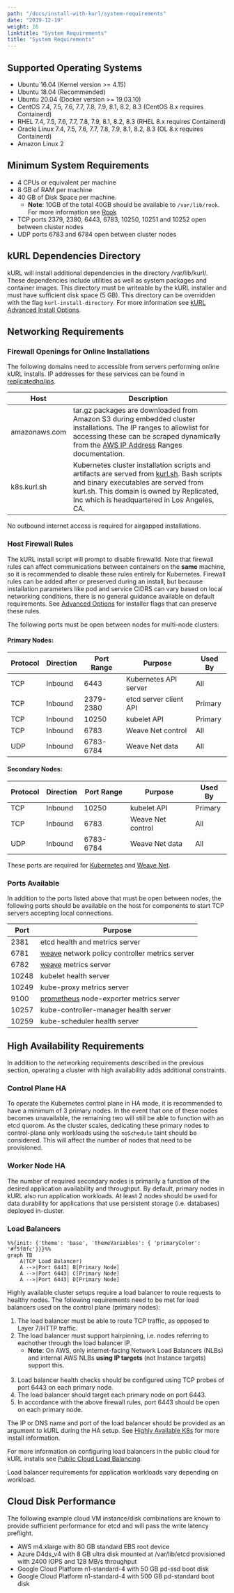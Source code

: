 ```yaml
---
path: "/docs/install-with-kurl/system-requirements"
date: "2019-12-19"
weight: 16
linktitle: "System Requirements"
title: "System Requirements"
---
```


## Supported Operating Systems

* Ubuntu 16.04 (Kernel version >= 4.15)
* Ubuntu 18.04 (Recommended)
* Ubuntu 20.04 (Docker version >= 19.03.10)
* CentOS 7.4, 7.5, 7.6, 7.7, 7.8, 7.9, 8.1, 8.2, 8.3 (CentOS 8.x requires Containerd)
* RHEL 7.4, 7.5, 7.6, 7.7, 7.8, 7.9, 8.1, 8.2, 8.3 (RHEL 8.x requires Containerd)
* Oracle Linux 7.4, 7.5, 7.6, 7.7, 7.8, 7.9, 8.1, 8.2, 8.3 (OL 8.x requires Containerd)
* Amazon Linux 2

## Minimum System Requirements

* 4 CPUs or equivalent per machine
* 8 GB of RAM per machine
* 40 GB of Disk Space per machine. 
    * **Note**: 10GB of the total 40GB should be available to `/var/lib/rook`. For more information see [Rook](/docs/addons/rook)
* TCP ports 2379, 2380, 6443, 6783, 10250, 10251 and 10252 open between cluster nodes
* UDP ports 6783 and 6784 open between cluster nodes

## kURL Dependencies Directory

kURL will install additional dependencies in the directory /var/lib/kurl/.
These dependencies include utilities as well as system packages and container images.
This directory must be writeable by the kURL installer and must have sufficient disk space (5 GB).
This directory can be overridden with the flag `kurl-install-directory`.
For more information see [kURL Advanced Install Options](/docs/install-with-kurl/advanced-options).
## Networking Requirements
### Firewall Openings for Online Installations

The following domains need to accessible from servers performing online kURL installs. 
IP addresses for these services can be found in [replicatedhq/ips](https://github.com/replicatedhq/ips/blob/master/ip_addresses.json).

| Host          | Description                                                                                                                                                                                                                                                                                      |
|---------------|--------------------------------------------------------------------------------------------------------------------------------------------------------------------------------------------------------------------------------------------------------------------------------------------------|
| amazonaws.com | tar.gz packages are downloaded from Amazon S3 during embedded cluster installations. The IP ranges to allowlist for accessing these can be scraped dynamically from the [AWS IP Address](https://docs.aws.amazon.com/general/latest/gr/aws-ip-ranges.html#aws-ip-download) Ranges documentation. |
| k8s.kurl.sh   | Kubernetes cluster installation scripts and artifacts are served from [kurl.sh](https://kurl.sh). Bash scripts and binary executables are served from kurl.sh. This domain is owned by Replicated, Inc which is headquartered in Los Angeles, CA.                                                |

No outbound internet access is required for airgapped installations.
### Host Firewall Rules

The kURL install script will prompt to disable firewalld. 
Note that firewall rules can affect communications between containers on the **same** machine, so it is recommended to disable these rules entirely for Kubernetes.
Firewall rules can be added after or preserved during an install, but because installation parameters like pod and service CIDRS can vary based on local networking conditions, there is no general guidance available on default requirements. 
See [Advanced Options](/docs/install-with-kurl/advanced-options) for installer flags that can preserve these rules.

The following ports must be open between nodes for multi-node clusters:


#### Primary Nodes:

| Protocol | Direction | Port Range | Purpose                 | Used By |
| -------  | --------- | ---------- | ----------------------- | ------- |
| TCP      | Inbound   | 6443       | Kubernetes API server   | All     |
| TCP      | Inbound   | 2379-2380  | etcd server client API  | Primary |
| TCP      | Inbound   | 10250      | kubelet API             | Primary |
| TCP      | Inbound   | 6783       | Weave Net control       | All     |
| UDP      | Inbound   | 6783-6784  | Weave Net data          | All     |

#### Secondary Nodes:

| Protocol | Direction | Port Range | Purpose                 | Used By |
| -------  | --------- | ---------- | ----------------------- | ------- |
| TCP      | Inbound   | 10250      | kubelet API             | Primary |
| TCP      | Inbound   | 6783       | Weave Net control       | All     |
| UDP      | Inbound   | 6783-6784  | Weave Net data          | All     |

These ports are required for [Kubernetes](https://kubernetes.io/docs/setup/production-environment/tools/kubeadm/install-kubeadm/#control-plane-node-s) and [Weave Net](https://www.weave.works/docs/net/latest/faq/#ports).

### Ports Available

In addition to the ports listed above that must be open between nodes, the following ports should be available on the host for components to start TCP servers accepting local connections.

| Port | Purpose                 |
| ---- | ----------------------- |
| 2381 | etcd health and metrics server |
| 6781 | [weave](/docs/add-ons/weave) network policy controller metrics server |
| 6782 | [weave](/docs/add-ons/weave) metrics server |
| 10248 | kubelet health server |
| 10249 | kube-proxy metrics server |
| 9100 | [prometheus](/docs/add-ons/prometheus) node-exporter metrics server |
| 10257 | kube-controller-manager health server |
| 10259 | kube-scheduler health server |



## High Availability Requirements

In addition to the networking requirements described in the previous section, operating a cluster with high availability adds additional constraints.

### Control Plane HA

To operate the Kubernetes control plane in HA mode, it is recommended to have a minimum of 3 primary nodes. 
In the event that one of these nodes becomes unavailable, the remaining two will still be able to function with an etcd quorom. 
As the cluster scales, dedicating these primary nodes to control-plane only workloads using the `noSchedule` taint should be considered.
This will affect the number of nodes that need to be provisioned.

### Worker Node HA

The number of required secondary nodes is primarily a function of the desired application availability and throughput.
By default, primary nodes in kURL also run application workloads. 
At least 2 nodes should be used for data durability for applications that use persistent storage (i.e. databases) deployed in-cluster.

### Load Balancers

```mermaid
%%{init: {'theme': 'base', 'themeVariables': { 'primaryColor': '#f5f8fc'}}}%%
graph TB
    A(TCP Load Balancer)
    A -->|Port 6443| B[Primary Node]
    A -->|Port 6443| C[Primary Node]
    A -->|Port 6443| D[Primary Node]
```

Highly available cluster setups require a load balancer to route requests to healthy nodes. 
The following requirements need to be met for load balancers used on the control plane (primary nodes):
1. The load balancer must be able to route TCP traffic, as opposed to Layer 7/HTTP traffic.
1. The load balancer must support hairpinning, i.e. nodes referring to eachother through the load balancer IP.
    * **Note**: On AWS, only internet-facing Network Load Balancers (NLBs) and internal AWS NLBs **using IP targets** (not Instance targets) support this.<br /><br />
1. Load balancer health checks should be configured using TCP probes of port 6443 on each primary node.
1. The load balancer should target each primary node on port 6443.
1. In accordance with the above firewall rules, port 6443 should be open on each primary node.

The IP or DNS name and port of the load balancer should be provided as an argument to kURL during the HA setup. 
See [Highly Available K8s](/docs/install-with-kurl/#highly-available-k8s-ha) for more install information.

For more information on configuring load balancers in the public cloud for kURL installs see [Public Cloud Load Balancing](/docs/install-with-kurl/public-cloud-load-balancing).

Load balancer requirements for application workloads vary depending on workload.

## Cloud Disk Performance

The following example cloud VM instance/disk combinations are known to provide sufficient performance for etcd and will pass the write latency preflight.

* AWS m4.xlarge with 80 GB standard EBS root device
* Azure D4ds_v4 with 8 GB ultra disk mounted at /var/lib/etcd provisioned with 2400 IOPS and 128 MB/s throughput
* Google Cloud Platform n1-standard-4 with 50 GB pd-ssd boot disk
* Google Cloud Platform  n1-standard-4 with 500 GB pd-standard boot disk
